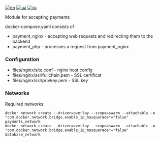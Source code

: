 [![en](https://img.shields.io/badge/lang-en-red.svg)](README.md)
[![ua](https://img.shields.io/badge/lang-ua-yellow.svg)](README.ua.md)
[![ru](https://img.shields.io/badge/lang-ru-blue.svg)](README.ru.md)

Module for accepting payments

docker-compose.yaml consists of
 + payment_nginx - accepting web requests and redirecting them to the backend
 + payment_php - processes a request from payment_nginx

### Configuration
 + files/nginx/site.conf - nginx host config
 + files/nginx/ssl/fullchain.pem - SSL certificat
 + files/nginx/ssl/privkey.pem - SSL key

### Networks

Required networks

```
docker network create --driver=overlay --scope=swarm --attachable -o "com.docker.network.bridge.enable_ip_masquerade"="false" payments_network
docker network create --driver=overlay --scope=swarm --attachable -o "com.docker.network.bridge.enable_ip_masquerade"="false" database_network
```
